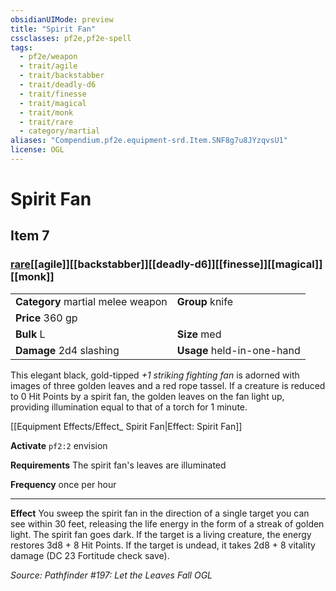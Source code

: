 ```yaml
---
obsidianUIMode: preview
title: "Spirit Fan"
cssclasses: pf2e,pf2e-spell
tags:
  - pf2e/weapon
  - trait/agile
  - trait/backstabber
  - trait/deadly-d6
  - trait/finesse
  - trait/magical
  - trait/monk
  - trait/rare
  - category/martial
aliases: "Compendium.pf2e.equipment-srd.Item.SNF8g7u8JYzqvsU1"
license: OGL
---
```

# Spirit Fan
## Item 7
### [rare](rare "Rare Rarity Trait")[[agile]][[backstabber]][[deadly-d6]][[finesse]][[magical]][[monk]]

|  |  |
| -- | -- |
| **Category** martial melee weapon | **Group** knife |
| **Price** 360 gp |  |
| **Bulk** L | **Size** med |
| **Damage** 2d4 slashing  | **Usage** held-in-one-hand |



This elegant black, gold-tipped _+1 striking fighting fan_ is adorned with images of three golden leaves and a red rope tassel. If a creature is reduced to 0 Hit Points by a spirit fan, the golden leaves on the fan light up, providing illumination equal to that of a torch for 1 minute.

[[Equipment Effects/Effect_ Spirit Fan|Effect: Spirit Fan]]

**Activate** `pf2:2` envision

**Requirements** The spirit fan's leaves are illuminated

**Frequency** once per hour

* * *

**Effect** You sweep the spirit fan in the direction of a single target you can see within 30 feet, releasing the life energy in the form of a streak of golden light. The spirit fan goes dark. If the target is a living creature, the energy restores 3d8 + 8 Hit Points. If the target is undead, it takes 2d8 + 8 vitality damage (DC 23 Fortitude check save).

*Source: Pathfinder #197: Let the Leaves Fall*
*OGL*